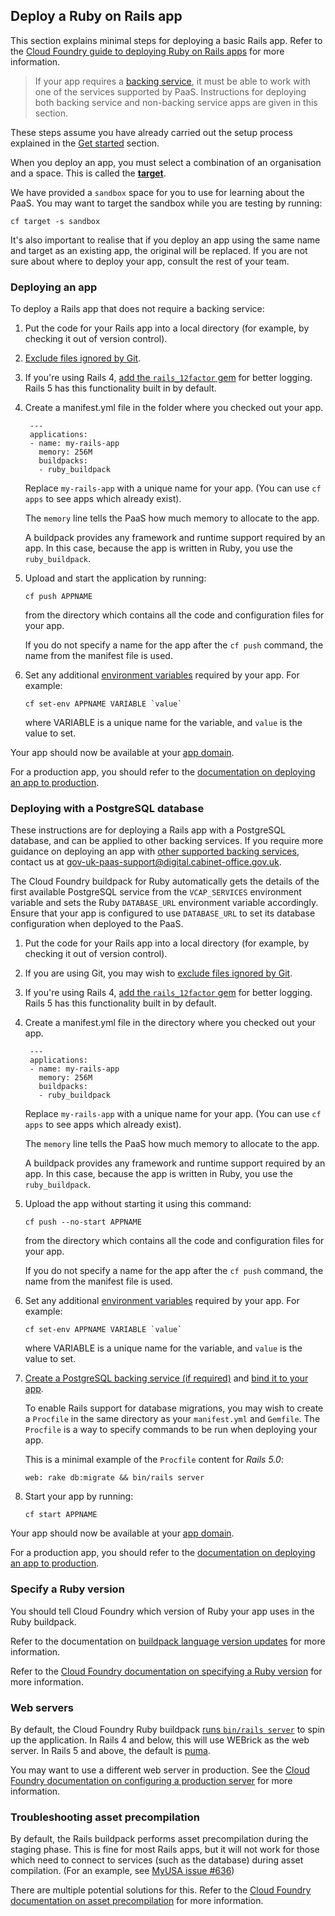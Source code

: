 ## Deploy a Ruby on Rails app

This section explains minimal steps for deploying a basic Rails app. Refer to the [Cloud Foundry guide to deploying Ruby on Rails apps](https://docs.cloudfoundry.org/buildpacks/ruby/gsg-ror.html) for more information.

> If your app requires a [backing service](/deploying_services/#deploy-a-backing-or-routing-service), it must be able to work with one of the services supported by PaaS. Instructions for deploying both backing service and non-backing service apps are given in this section.

These steps assume you have already carried out the setup process explained in the [Get started](/get_started.html#get-started) section.

When you deploy an app, you must select a combination of an organisation and a space. This is called the [**target**](/deploying_apps.html#set-a-target).

We have provided a ``sandbox`` space for you to use for learning about the PaaS. You may want to target the sandbox while you are testing by running:

``cf target -s sandbox``

It's also important to realise that if you deploy an app using the same name and target as an existing app, the original will be replaced. If you are not sure about where to deploy your app, consult the rest of your team.

### Deploying an app

To deploy a Rails app that does not require a backing service:

1. Put the code for your Rails app into a local directory (for example, by checking it out of version control).

1. [Exclude files ignored by Git](/deploying_apps.html#excluding-files).

1. If you're using Rails 4, [add the `rails_12factor` gem](https://github.com/heroku/rails_12factor#install) for better logging. Rails 5 has this functionality built in by default.

1. Create a manifest.yml file in the folder where you checked out your app.

        ---
        applications:
        - name: my-rails-app
          memory: 256M
          buildpacks:
          - ruby_buildpack

    Replace ``my-rails-app`` with a unique name for your app. (You can use ``cf apps`` to see apps which already exist).

    The `memory` line tells the PaaS how much memory to allocate to the app.

    A buildpack provides any framework and runtime support required by an app. In this case, because the app is written in Ruby, you use the ``ruby_buildpack``.

1. Upload and start the application by running:

    ```
    cf push APPNAME
    ```

    from the directory which contains all the code and configuration files for your app.

    If you do not specify a name for the app after the ``cf push`` command, the name from the manifest file is used.

1. Set any additional [environment variables](/deploying_apps.html#environment-variables) required by your app. For example:

    ```
    cf set-env APPNAME VARIABLE `value`
    ```

    where VARIABLE is a unique name for the variable, and `value` is the value to set.

Your app should now be available at your [app domain](/orgs_spaces_users.html#regions).

For a production app, you should refer to the [documentation on deploying an app to production](/deploying_apps.html#deploy-an-app-to-production).

### Deploying with a PostgreSQL database

These instructions are for deploying a Rails app with a PostgreSQL database, and can be applied to other backing services. If you require more guidance on deploying an app with [other supported backing services](/deploying_services/#deploy-a-backing-or-routing-service), contact us at [gov-uk-paas-support@digital.cabinet-office.gov.uk](mailto:gov-uk-paas-support@digital.cabinet-office.gov.uk).

 The Cloud Foundry buildpack for Ruby automatically gets the details of the first available PostgreSQL service from the ``VCAP_SERVICES`` environment variable and sets the Ruby `DATABASE_URL` environment variable accordingly. Ensure that your app is configured to use `DATABASE_URL` to set its database configuration when deployed to the PaaS.

1. Put the code for your Rails app into a local directory (for example, by checking it out of version control).

1. If you are using Git, you may wish to [exclude files ignored by Git](/deploying_apps.html#excluding-files).

1. If you're using Rails 4, [add the `rails_12factor` gem](https://github.com/heroku/rails_12factor#install) for better logging. Rails 5 has this functionality built in by default.

1. Create a manifest.yml file in the directory where you checked out your app.

        ---
        applications:
        - name: my-rails-app
          memory: 256M
          buildpacks:
          - ruby_buildpack

    Replace ``my-rails-app`` with a unique name for your app. (You can use ``cf apps`` to see apps which already exist).

    The `memory` line tells the PaaS how much memory to allocate to the app.

    A buildpack provides any framework and runtime support required by an app. In this case, because the app is written in Ruby, you use the ``ruby_buildpack``.


1. Upload the app without starting it using this command:

    ```
    cf push --no-start APPNAME
    ```

    from the directory which contains all the code and configuration files for your app.

    If you do not specify a name for the app after the ``cf push`` command, the name from the manifest file is used.


1. Set any additional [environment variables](/deploying_apps.html#environment-variables) required by your app. For example:

    ```
    cf set-env APPNAME VARIABLE `value`
    ```

    where VARIABLE is a unique name for the variable, and `value` is the value to set.


1. [Create a PostgreSQL backing service (if required)](/deploying_services/postgresql/#set-up-a-postgresql-service) and [bind it to your app](/deploying_services/postgresql/#bind-a-postgresql-service-to-your-app).

    To enable Rails support for database migrations, you may wish to create a `Procfile` in the same directory as your `manifest.yml` and `Gemfile`. The `Procfile` is a way to specify commands to be run when deploying your app.

    This is a minimal example of the `Procfile` content for *Rails 5.0*:

    ```
    web: rake db:migrate && bin/rails server
    ```

1. Start your app by running:

    ```
    cf start APPNAME
    ```

Your app should now be available at your [app domain](/orgs_spaces_users.html#regions).

For a production app, you should refer to the [documentation on deploying an app to production](/deploying_apps.html#deploy-an-app-to-production).

### Specify a Ruby version

You should tell Cloud Foundry which version of Ruby your app uses in the Ruby buildpack.

Refer to the documentation on [buildpack language version updates](deploying_apps.html#buildpack-language-version-updates) for more information.

Refer to the [Cloud Foundry documentation on specifying a Ruby version](https://docs.cloudfoundry.org/buildpacks/ruby/index.html#runtime) for more information.

### Web servers

By default, the Cloud Foundry Ruby buildpack [runs `bin/rails server`](https://github.com/cloudfoundry/ruby-buildpack/blob/1f0ac3ce10866390d161c3f27e71d64890859454/lib/language_pack/rails4.rb#L27)
to spin up the application. In Rails 4 and below, this will use WEBrick as the web
server. In Rails 5 and above, the default is
[puma](http://guides.rubyonrails.org/getting_started.html#starting-up-the-web-server).

You may want to use a different web server in production. See the [Cloud Foundry documentation on configuring a production server](https://docs.cloudfoundry.org/buildpacks/prod-server.html) for more information.


### Troubleshooting asset precompilation

By default, the Rails buildpack performs asset precompilation during the staging phase. This is fine for
most Rails apps, but it will not work for those which need to connect to services (such as the database)
during asset compilation. (For an example, see [MyUSA issue #636](https://github.com/18F/myusa/issues/636))

There are multiple potential solutions for this. Refer to the
[Cloud Foundry documentation on asset precompilation](https://docs.cloudfoundry.org/buildpacks/ruby/ruby-tips.html#precompile) for more information.
